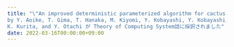 ```yaml
---
title: "\"An improved deterministic parameterized algorithm for cactus vertex deletion\" \
by Y. Aoike, T. Gima, T. Hanaka, M. Kiyomi, Y. Kobayashi, Y. Kobayashi, \
K. Kurita, and Y. Otachi が Theory of Computing System誌に採択されました"
date: 2022-03-16T00:00:00+09:00
---
```


